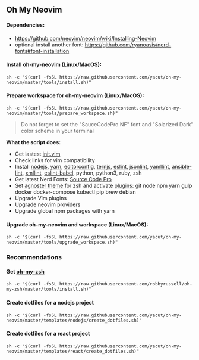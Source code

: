 ## Oh My Neovim

#### Dependencies:
- https://github.com/neovim/neovim/wiki/Installing-Neovim
- optional install another font: https://github.com/ryanoasis/nerd-fonts#font-installation

#### Install oh-my-neovim (Linux/MacOS):

`sh -c "$(curl -fsSL https://raw.githubusercontent.com/yacut/oh-my-neovim/master/tools/install.sh)"`

#### Prepare workspace for oh-my-neovim (Linux/MacOS):

`sh -c "$(curl -fsSL https://raw.githubusercontent.com/yacut/oh-my-neovim/master/tools/prepare_workspace.sh)"`

> Do not forget to set the "SauceCodePro NF" font and "Solarized Dark" color scheme in your terminal

**What the script does:**

- Get lastest [init.vim](https://github.com/yacut/oh-my-neovim/blob/master/init.vim)
- Check links for vim compatibility
- Install [nodejs](https://nodejs.org/en/download/package-manager/), [yarn](https://yarnpkg.com/en/docs/install), [editorconfig](http://editorconfig.org/), [ternjs](https://ternjs.net/), [eslint](http://eslint.org/), [jsonlint](http://jsonlint.com/), [yamllint](http://www.yamllint.com/), [ansible-lint](https://github.com/willthames/ansible-lint), [xmllint](http://xmlsoft.org/xmllint.html), [eslint-babel](https://github.com/babel/babel-eslint), python, python3, ruby, zsh
- Get latest Nerd Fonts: [Source Code Pro](https://github.com/ryanoasis/nerd-fonts/blob/master/patched-fonts/SourceCodePro/font-info.md)
- Set [agnoster theme](https://github.com/robbyrussell/oh-my-zsh/wiki/Themes#agnoster) for zsh and activate [plugins](https://github.com/robbyrussell/oh-my-zsh/tree/master/plugins): git node npm yarn gulp docker docker-compose kubectl pip brew debian
- Upgrade Vim plugins
- Upgrade neovim providers
- Upgrade global npm packages with yarn

#### Upgrade oh-my-neovim and workspace (Linux/MacOS):

`sh -c "$(curl -fsSL https://raw.githubusercontent.com/yacut/oh-my-neovim/master/tools/upgrade_workspace.sh)"`

### Recommendations

#### Get [oh-my-zsh](https://github.com/robbyrussell/oh-my-zsh)

`sh -c "$(curl -fsSL https://raw.githubusercontent.com/robbyrussell/oh-my-zsh/master/tools/install.sh)"`

#### Create dotfiles for a nodejs project

`sh -c "$(curl -fsSL https://raw.githubusercontent.com/yacut/oh-my-neovim/master/templates/nodejs/create_dotfiles.sh)"`

#### Create dotfiles for a react project

`sh -c "$(curl -fsSL https://raw.githubusercontent.com/yacut/oh-my-neovim/master/templates/react/create_dotfiles.sh)"`
